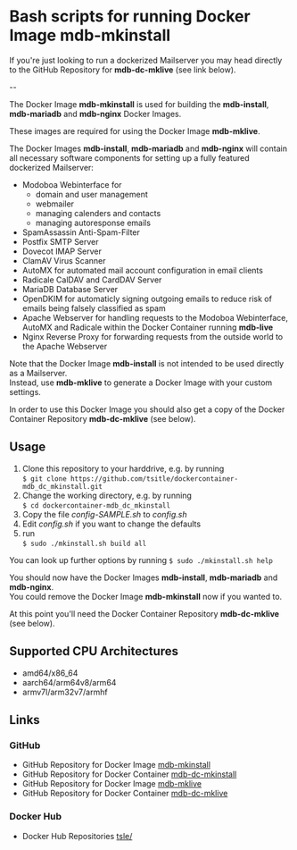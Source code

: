 # Bash scripts for running Docker Image mdb-mkinstall

If you're just looking to run a dockerized Mailserver you may head directly to the GitHub Repository for **mdb-dc-mklive** (see link below).  

--

The Docker Image **mdb-mkinstall** is used for building the **mdb-install**, **mdb-mariadb** and **mdb-nginx** Docker Images.

These images are required for using the Docker Image **mdb-mklive**.

The Docker Images **mdb-install**, **mdb-mariadb** and **mdb-nginx** will contain all necessary software components for setting up a fully featured dockerized Mailserver:

- Modoboa Webinterface for  
	- domain and user management
	- webmailer
	- managing calenders and contacts
	- managing autoresponse emails
- SpamAssassin Anti-Spam-Filter
- Postfix SMTP Server
- Dovecot IMAP Server
- ClamAV Virus Scanner
- AutoMX for automated mail account configuration in email clients
- Radicale CalDAV and CardDAV Server
- MariaDB Database Server
- OpenDKIM for automaticly signing outgoing emails to reduce risk of emails being falsely classified as spam
- Apache Webserver for handling requests to the Modoboa Webinterface, AutoMX and Radicale within the Docker Container running **mdb-live**
- Nginx Reverse Proxy for forwarding requests from the outside world to the Apache Webserver

Note that the Docker Image **mdb-install** is not intended to be used directly as a Mailserver.  
Instead, use **mdb-mklive** to generate a Docker Image with your custom settings.

In order to use this Docker Image you should also get a copy of the Docker Container Repository **mdb-dc-mklive** (see below).

## Usage
1. Clone this repository to your harddrive, e.g. by running  
``$ git clone https://github.com/tsitle/dockercontainer-mdb_dc_mkinstall.git``  
2. Change the working directory, e.g. by running  
``$ cd dockercontainer-mdb_dc_mkinstall``  
3. Copy the file _config-SAMPLE.sh_ to _config.sh_  
4. Edit _config.sh_ if you want to change the defaults  
5. run  
``$ sudo ./mkinstall.sh build all``  

You can look up further options by running
``$ sudo ./mkinstall.sh help``  

You should now have the Docker Images **mdb-install**, **mdb-mariadb** and **mdb-nginx**.  
You could remove the Docker Image **mdb-mkinstall** now if you wanted to.  

At this point you'll need the Docker Container Repository **mdb-dc-mklive** (see below).

## Supported CPU Architectures
* amd64/x86_64
* aarch64/arm64v8/arm64
* armv7l/arm32v7/armhf

## Links
### GitHub
- GitHub Repository for Docker Image [mdb-mkinstall](https://github.com/tsitle/dockerimage-mdb_mkinstall)
- GitHub Repository for Docker Container [mdb-dc-mkinstall](https://github.com/tsitle/dockercontainer-mdb_dc_mkinstall)
- GitHub Repository for Docker Image [mdb-mklive](https://github.com/tsitle/dockerimage-mdb_mklive)
- GitHub Repository for Docker Container [mdb-dc-mklive](https://github.com/tsitle/dockercontainer-mdb_dc_mklive)

### Docker Hub
- Docker Hub Repositories [tsle/](https://hub.docker.com/r/tsle/)
